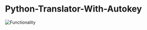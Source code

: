 # Python-Translator-With-Autokey

![Functionality](https://github.com/pefbrute/Python-Translator-With-Autokey-googletrans/blob/main/cut_How%20Does%20A%20Translator%20Work%20Using%20Python.gif)
